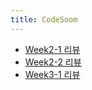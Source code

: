 ```yaml
---
title: CodeSoom
---
```


* [Week2-1 리뷰](Week2-1.md)
* [Week2-2 리뷰](Week2-2.md)
* [Week3-1 리뷰](Week3-1.md)
